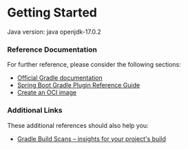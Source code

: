 # Getting Started

Java version: java openjdk-17.0.2




### Reference Documentation
For further reference, please consider the following sections:

* [Official Gradle documentation](https://docs.gradle.org)
* [Spring Boot Gradle Plugin Reference Guide](https://docs.spring.io/spring-boot/docs/3.2.1-SNAPSHOT/gradle-plugin/reference/html/)
* [Create an OCI image](https://docs.spring.io/spring-boot/docs/3.2.1-SNAPSHOT/gradle-plugin/reference/html/#build-image)

### Additional Links
These additional references should also help you:

* [Gradle Build Scans – insights for your project's build](https://scans.gradle.com#gradle)


